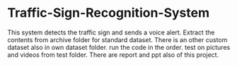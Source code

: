 # Traffic-Sign-Recognition-System
This system detects the traffic sign and sends a voice alert.
Extract the contents from archive folder for standard dataset.
There is an other custom dataset also in own dataset folder.
run the code in the order.
test on pictures and videos from test folder.
There are report and ppt also of this project.
